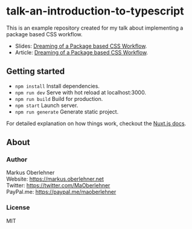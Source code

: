 # talk-an-introduction-to-typescript
This is an example repository created for my talk about implementing a package based CSS workflow.

- Slides: [Dreaming of a Package based CSS Workflow](https://docs.google.com/presentation/d/1yrCwa8-ltGzEanuDP9TSph2cg-Hfp11KY6wq_do-lfQ).
- Article: [Dreaming of a Package based CSS Workflow](https://markus.oberlehner.net/blog/dreaming-of-a-package-based-css-workflow/).

## Getting started
- `npm install` Install dependencies.
- `npm run dev` Serve with hot reload at localhost:3000.
- `npm run build` Build for production.
- `npm start` Launch server.
- `npm run generate` Generate static project.

For detailed explanation on how things work, checkout the [Nuxt.js docs](https://github.com/nuxt/nuxt.js).

## About
### Author
Markus Oberlehner  
Website: https://markus.oberlehner.net  
Twitter: https://twitter.com/MaOberlehner  
PayPal.me: https://paypal.me/maoberlehner

### License
MIT
